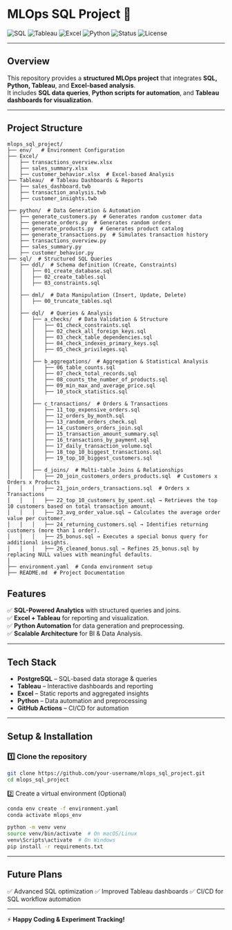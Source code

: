  # MLOps SQL Project 🚀  

![SQL](https://img.shields.io/badge/SQL-PostgreSQL-blue) ![Tableau](https://img.shields.io/badge/Tableau-Visualization-orange) ![Excel](https://img.shields.io/badge/Excel-Reports-green) ![Python](https://img.shields.io/badge/Python-Automation-yellow) ![Status](https://img.shields.io/badge/Status-Active-brightgreen) ![License](https://img.shields.io/badge/License-MIT-lightgrey)  

---

## Overview  

This repository provides a **structured MLOps project** that integrates **SQL, Python, Tableau**, and **Excel-based analysis**.  
It includes **SQL data queries**, **Python scripts for automation**, and **Tableau dashboards for visualization**.

---

## Project Structure  

```plaintext
mlops_sql_project/
├── env/   # Environment Configuration
├── Excel/
│   ├── transactions_overview.xlsx 
│   ├── sales_summary.xlsx  
│   ├── customer_behavior.xlsx  # Excel-based Analysis
├── Tableau/  # Tableau Dashboards & Reports
│   ├── sales_dashboard.twb
│   ├── transaction_analysis.twb
│   ├── customer_insights.twb
│
├── python/  # Data Generation & Automation
│   ├── generate_customers.py  # Generates random customer data
│   ├── generate_orders.py  # Generates random orders
│   ├── generate_products.py  # Generates product catalog
│   ├── generate_transactions.py  # Simulates transaction history
│   ├── transactions_overview.py  
│   ├── sales_summary.py  
│   ├── customer_behavior.py  
├── sql/  # Structured SQL Queries
│   ├── ddl/  # Schema definition (Create, Constraints)
│   │   ├── 01_create_database.sql
│   │   ├── 02_create_tables.sql
│   │   ├── 03_constraints.sql
│   │
│   ├── dml/  # Data Manipulation (Insert, Update, Delete)
│   │   ├── 00_truncate_tables.sql
│   │
│   ├── dql/  # Queries & Analysis
│   │   ├── a_checks/  # Data Validation & Structure
│   │   │   ├── 01_check_constraints.sql
│   │   │   ├── 02_check_all_foreign_keys.sql
│   │   │   ├── 03_check_table_dependencies.sql
│   │   │   ├── 04_check_indexes_primary_keys.sql
│   │   │   ├── 05_check_privileges.sql
│   │   │
│   │   ├── b_aggregations/  # Aggregation & Statistical Analysis
│   │   │   ├── 06_table_counts.sql
│   │   │   ├── 07_check_total_records.sql
│   │   │   ├── 08_counts_the_number_of_products.sql
│   │   │   ├── 09_min_max_and_average_price.sql
│   │   │   ├── 10_stock_statistics.sql
│   │   │
│   │   ├── c_transactions/  # Orders & Transactions
│   │   │   ├── 11_top_expensive_orders.sql
│   │   │   ├── 12_orders_by_month.sql
│   │   │   ├── 13_random_orders_check.sql
│   │   │   ├── 14_customers_orders_join.sql
│   │   │   ├── 15_transaction_amount_summary.sql
│   │   │   ├── 16_transactions_by_payment.sql
│   │   │   ├── 17_daily_transaction_volume.sql
│   │   │   ├── 18_top_10_biggest_transactions.sql
│   │   │   ├── 19_top_10_biggest_customers.sql
│   │   │
│   │   ├── d_joins/  # Multi-table Joins & Relationships
│   │   │   ├── 20_join_customers_orders_products.sql  # Customers x Orders x Products
│   │   │   ├── 21_join_orders_transactions.sql  # Orders x Transactions
│   │   │   ├── 22_top_10_customers_by_spent.sql → Retrieves the top 10 customers based on total transaction amount.
│   │   │   ├── 23_avg_order_value.sql → Calculates the average order value per customer.
│   │   │   ├── 24_returning_customers.sql → Identifies returning customers (more than 1 order).
│   │   │   ├── 25_bonus.sql → Executes a special bonus query for additional insights.
│   │   │   ├── 26_cleaned_bonus.sql → Refines 25_bonus.sql by replacing NULL values with meaningful defaults.
│
├── environment.yaml  # Conda environment setup
├── README.md  # Project Documentation
```

## Features

✅ **SQL-Powered Analytics** with structured queries and joins.  
✅ **Excel + Tableau** for reporting and visualization.  
✅ **Python Automation** for data generation and preprocessing.  
✅ **Scalable Architecture** for BI & Data Analysis.  

---

## Tech Stack  

- **PostgreSQL** – SQL-based data storage & queries  
- **Tableau** – Interactive dashboards and reporting  
- **Excel** – Static reports and aggregated insights  
- **Python** – Data automation and preprocessing  
- **GitHub Actions** – CI/CD for automation  

---

##  Setup & Installation  

### 1️⃣ Clone the repository  

```bash
git clone https://github.com/your-username/mlops_sql_project.git
cd mlops_sql_project
```



2️⃣ Create a virtual environment (Optional)
```bash
conda env create -f environment.yaml
conda activate mlops_env
```
```bash
python -m venv venv
source venv/bin/activate  # On macOS/Linux
venv\Scripts\activate  # On Windows
pip install -r requirements.txt
```

---
##  Future Plans
✅ Advanced SQL optimization
✅ Improved Tableau dashboards
✅ CI/CD for SQL workflow automation


---

⚡ **Happy Coding & Experiment Tracking!** 
